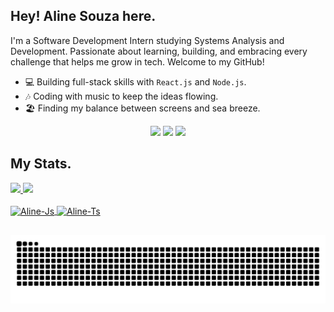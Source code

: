 
## Hey! Aline Souza here.

I'm a Software Development Intern studying Systems Analysis and Development.
Passionate about learning, building, and embracing every challenge that helps me grow in tech.
Welcome to my GitHub! 

- 💻 Building full-stack skills with `React.js` and `Node.js`.
- 🎶 Coding with music to keep the ideas flowing.
- 🏖️ Finding my balance between screens and sea breeze.
  
<div align="center">
  <a href="https://www.instagram.com/ei_alinesz/" target="_blank"><img src="https://img.shields.io/badge/Instagram-d75189?style=for-the-badge&logo=instagram&logoColor=white" target="_blank"></a> 
  <a href="https://www.linkedin.com/in/alinevsouzaa/" target="_blank"><img src="https://img.shields.io/badge/LinkedIn-ff8768?style=for-the-badge&logo=linkedin&logoColor=white" target="_blank"></a> 
  <a href="https://mailto:alinevitoriadesouza0@gmail.com" target="_blank"><img src="https://img.shields.io/badge/Gmail-f9f871?style=for-the-badge&logo=gmail&logoColor=white" target="_blank"></a> 
</div>

## My Stats.

<div>
  <a href="https://github.com/alinevsouza">
  <img height="180em" src="https://github-readme-stats.vercel.app/api?username=alinevsouza&show_icons=true&count_private=true&theme=synthwave"/>
  <img height="180em" src="https://github-readme-stats.vercel.app/api/top-langs/?username=alinevsouza&layout=compact&count_private=true&theme=synthwave"/>
</div>

<div style="display: inline_block"><br>
  <img align="center" alt="Aline-Js" height="40" width="30" src="https://cdn.jsdelivr.net/gh/devicons/devicon@latest/icons/javascript/javascript-plain.svg">
  <img align="center" alt="Aline-Ts" height="40" width="30" src="https://cdn.jsdelivr.net/gh/devicons/devicon@latest/icons/typescript/typescript-plain.svg">
</div>

##

<picture align="center">
  <source media="(prefers-color-scheme: dark)" srcset="https://raw.githubusercontent.com/alinevsouza/alinevsouza/output/github-contribution-grid-snake-dark.svg">
  <source media="(prefers-color-scheme: light)" srcset="https://raw.githubusercontent.com/alinevsouza/alinevsouza/output/github-contribution-grid-snake-dark.svg">
  <img align="center" alt="github contribution grid snake animation" src="https://raw.githubusercontent.com/alinevsouza/alinevsouza/output/github-contribution-grid-snake.svg">
</picture>


